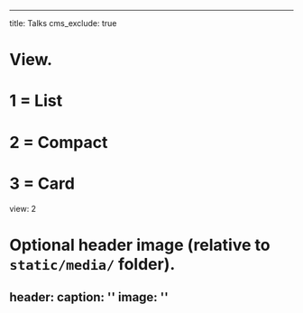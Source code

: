---
 title: Talks
 cms_exclude: true

 # View.
 #   1 = List
 #   2 = Compact
 #   3 = Card
 view: 2

 # Optional header image (relative to `static/media/` folder).
 header:
   caption: ''
   image: ''
 ---
